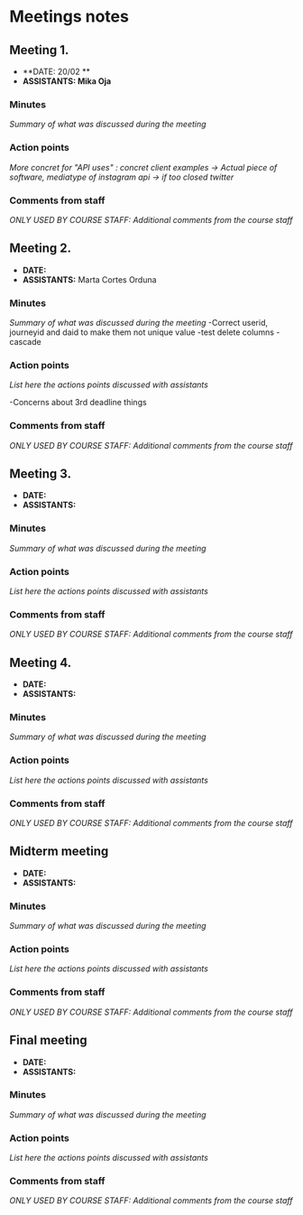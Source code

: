 # Meetings notes

## Meeting 1.
* **DATE: 20/02 **
* **ASSISTANTS: Mika Oja**

### Minutes
*Summary of what was discussed during the meeting*

### Action points
*More concret for "API uses" : concret client examples -> Actual piece of software, mediatype of instagram api -> if too closed twitter*


### Comments from staff
*ONLY USED BY COURSE STAFF: Additional comments from the course staff*

## Meeting 2.
* **DATE:**
* **ASSISTANTS:** Marta Cortes Orduna

### Minutes
*Summary of what was discussed during the meeting*
-Correct userid, journeyid and daid to make them not unique value
-test delete columns
-cascade
### Action points
*List here the actions points discussed with assistants*

-Concerns about 3rd deadline things

### Comments from staff
*ONLY USED BY COURSE STAFF: Additional comments from the course staff*

## Meeting 3.
* **DATE:**
* **ASSISTANTS:**

### Minutes
*Summary of what was discussed during the meeting*

### Action points
*List here the actions points discussed with assistants*


### Comments from staff
*ONLY USED BY COURSE STAFF: Additional comments from the course staff*

## Meeting 4.
* **DATE:**
* **ASSISTANTS:**

### Minutes
*Summary of what was discussed during the meeting*

### Action points
*List here the actions points discussed with assistants*


### Comments from staff
*ONLY USED BY COURSE STAFF: Additional comments from the course staff*

## Midterm meeting
* **DATE:**
* **ASSISTANTS:**

### Minutes
*Summary of what was discussed during the meeting*

### Action points
*List here the actions points discussed with assistants*


### Comments from staff
*ONLY USED BY COURSE STAFF: Additional comments from the course staff*

## Final meeting
* **DATE:**
* **ASSISTANTS:**

### Minutes
*Summary of what was discussed during the meeting*

### Action points
*List here the actions points discussed with assistants*


### Comments from staff
*ONLY USED BY COURSE STAFF: Additional comments from the course staff*

